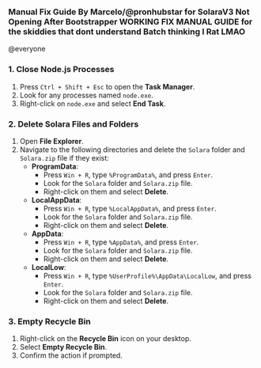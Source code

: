 ### Manual Fix Guide By Marcelo/@pronhubstar for SolaraV3 Not Opening After Bootstrapper WORKING FIX MANUAL GUIDE for the skiddies that dont understand Batch thinking I Rat LMAO
@everyone 
### 1. Close Node.js Processes
1. Press `Ctrl + Shift + Esc` to open the **Task Manager**.
2. Look for any processes named `node.exe`.
3. Right-click on `node.exe` and select **End Task**.

### 2. Delete Solara Files and Folders
1. Open **File Explorer**.
2. Navigate to the following directories and delete the `Solara` folder and `Solara.zip` file if they exist:
   - **ProgramData**:
     - Press `Win + R`, type `%ProgramData%`, and press `Enter`.
     - Look for the `Solara` folder and `Solara.zip` file.
     - Right-click on them and select **Delete**.
   - **LocalAppData**:
     - Press `Win + R`, type `%LocalAppData%`, and press `Enter`.
     - Look for the `Solara` folder and `Solara.zip` file.
     - Right-click on them and select **Delete**.
   - **AppData**:
     - Press `Win + R`, type `%AppData%`, and press `Enter`.
     - Look for the `Solara` folder and `Solara.zip` file.
     - Right-click on them and select **Delete**.
   - **LocalLow**:
     - Press `Win + R`, type `%UserProfile%\AppData\LocalLow`, and press `Enter`.
     - Look for the `Solara` folder and `Solara.zip` file.
     - Right-click on them and select **Delete**.

### 3. Empty Recycle Bin
1. Right-click on the **Recycle Bin** icon on your desktop.
2. Select **Empty Recycle Bin**.
3. Confirm the action if prompted.
